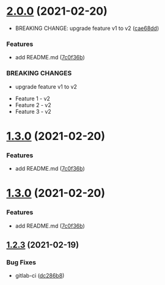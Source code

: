 # [2.0.0](https://gitlab.com/halimarm/semantic-release/compare/v1.2.3...v2.0.0) (2021-02-20)


* BREAKING CHANGE: upgrade feature v1 to v2 ([cae68dd](https://gitlab.com/halimarm/semantic-release/commit/cae68dd29c3a9f710495b1d979cbc4fea9598bb2))


### Features

* add README.md ([7c0f36b](https://gitlab.com/halimarm/semantic-release/commit/7c0f36b090de8b4250b18066ea02a4dbf03085d8))


### BREAKING CHANGES

* upgrade feature v1 to v2
- Feature 1  - v2
- Feature 2 - v2
- Feature 3 - v2

# [1.3.0](https://gitlab.com/halimarm/semantic-release/compare/v1.2.3...v1.3.0) (2021-02-20)


### Features

* add README.md ([7c0f36b](https://gitlab.com/halimarm/semantic-release/commit/7c0f36b090de8b4250b18066ea02a4dbf03085d8))

# [1.3.0](https://gitlab.com/halimarm/semantic-release/compare/v1.2.3...v1.3.0) (2021-02-20)


### Features

* add README.md ([7c0f36b](https://gitlab.com/halimarm/semantic-release/commit/7c0f36b090de8b4250b18066ea02a4dbf03085d8))

## [1.2.3](https://gitlab.com/halimarm/semantic-release/compare/v1.2.2...v1.2.3) (2021-02-19)


### Bug Fixes

* gitlab-ci ([dc286b8](https://gitlab.com/halimarm/semantic-release/commit/dc286b8f4d42bf4ee407c30085007e0814ec2640))
